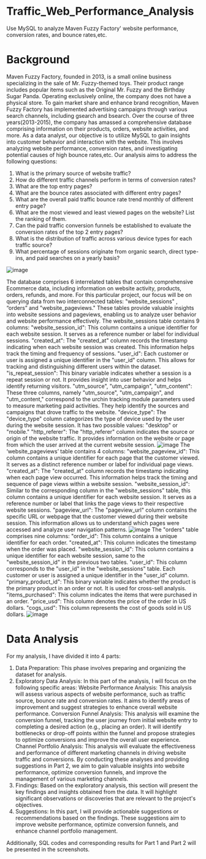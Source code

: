 # Traffic_Web_Performance_Analysis
Use MySQL to analyze Maven Fuzzy Factory' website performance, conversion rates, and bounce rates,etc.
# Background
Maven Fuzzy Factory, founded in 2013, is a small online business specializing in the sale of Mr. Fuzzy-themed toys. Their product range includes popular items such as the Original Mr. Fuzzy and the Birthday Sugar Panda. Operating exclusively online, the company does not have a physical store. To gain market share and enhance brand recognition, Maven Fuzzy Factory has implemented advertising campaigns through various search channels, including gsearch and bsearch. Over the course of three years(2013-2015), the company has amassed a comprehensive database comprising information on their products, orders, website activities, and more. As a data analyst, our objective is to utilize MySQL to gain insights into customer behavior and interaction with the website. This involves analyzing website performance, conversion rates, and investigating potential causes of high bounce rates,etc. Our analysis aims to address the following questions:

1.	What is the primary source of website traffic?
2.	How do different traffic channels perform in terms of conversion rates?
3.	What are the top entry pages?
4.	What are the bounce rates associated with different entry pages?
5.	What are the overall paid traffic bounce rate trend monthly of different entry page?
6.	What are the most viewed and least viewed pages on the website? List the ranking of them.
7.	Can the paid traffic conversion funnels be established to evaluate the conversion rates of the top 2 entry pages?
8.	What is the distribution of traffic across various device types for each traffic source?
9.	What percentage of sessions originate from organic search, direct type-ins, and paid searches on a yearly basis?

![image](https://github.com/lightbluening/Traffic_Web_Performance_Analysis/assets/93415125/68e0dec0-fe6f-40a1-b1f7-e14683371e82)

The database comprises 6 interrelated tables that contain comprehensive Ecommerce data, including information on website activity, products, orders, refunds, and more. For this particular project, our focus will be on querying data from two interconnected tables: "website_sessions" , “orders” and "website_pageviews." These tables provide valuable insights into website sessions and pageviews, enabling us to analyze user behavior and website performance effectively. 
The website_sessions table contains 9 columns: 
"website_session_id": This column contains a unique identifier for each website session. It serves as a reference number or label for individual sessions.
"created_at": The "created_at" column records the timestamp indicating when each website session was created. This information helps track the timing and frequency of sessions.
"user_id": Each customer or user is assigned a unique identifier in the "user_id" column. This allows for tracking and distinguishing different users within the dataset.
"is_repeat_session": This binary variable indicates whether a session is a repeat session or not. It provides insight into user behavior and helps identify returning visitors.
"utm_source", "utm_campaign", "utm_content": These three columns, namely "utm_source", "utm_campaign", and "utm_content," correspond to the urchin tracking module parameters used to measure marketing paid activities. They help identify the sources and campaigns that drove traffic to the website.
"device_type": The "device_type" column categorizes the type of device used by the user during the website session. It has two possible values: "desktop" or "mobile."
"http_referer": The "http_referer" column indicates the source or origin of the website traffic. It provides information on the website or page from which the user arrived at the current website session.
![image](https://github.com/lightbluening/Traffic_Web_Performance_Analysis/assets/93415125/7291b2f9-0185-4331-934d-c80d66ce8114)
The ‘website_pageviews’ table contains 4 columns:
"website_pageview_id": This column contains a unique identifier for each page that the customer viewed. It serves as a distinct reference number or label for individual page views.
"created_at": The "created_at" column records the timestamp indicating when each page view occurred. This information helps track the timing and sequence of page views within a website session.
"website_session_id": Similar to the corresponding column in the "website_sessions" table, this column contains a unique identifier for each website session. It serves as a reference number or label that links the page views to their respective website sessions.
"pageview_url": The "pageview_url" column contains the specific URL or webpage that the customer viewed during their website session. This information allows us to understand which pages were accessed and analyze user navigation patterns.
![image](https://github.com/lightbluening/Traffic_Web_Performance_Analysis/assets/93415125/e7de0e83-291f-466b-ab72-49549df42f51)
The "orders" table comprises nine columns:
"order_id": This column contains a unique identifier for each order.
"created_at": This column indicates the timestamp when the order was placed.
"website_session_id": This column contains a unique identifier for each website session, same to the "website_session_id" in the previous two tables.
"user_id": This column corresponds to the "user_id" in the "website_sessions" table. Each customer or user is assigned a unique identifier in the "user_id" column.
"primary_product_id": This binary variable indicates whether the product is the primary product in an order or not. It is used for cross-sell analysis.
"items_purchased": This column indicates the items that were purchased in an order.
"price_usd": This column denotes the price of the order in US dollars.
"cogs_usd": This column represents the cost of goods sold in US dollars.
![image](https://github.com/lightbluening/Traffic_Web_Performance_Analysis/assets/93415125/9b30c22f-5722-4c09-aad7-9a0a3aa1b231)

# Data Analysis 

For my analysis, I have divided it into 4 parts:
1. Data Preparation: This phase involves preparing and organizing the dataset for analysis. 
2. Exploratory Data Analysis: In this part of the analysis, I will focus on the following specific areas: 
Website Performance Analysis: This analysis will assess various aspects of website performance, such as traffic source, bounce rate and conversion rates. It aims to identify areas of improvement and suggest strategies to enhance overall website performance.
Conversion Funnel Analysis: This analysis will examine the conversion funnel, tracking the user journey from initial website entry to completing a desired action (e.g., placing an order). It will identify bottlenecks or drop-off points within the funnel and propose strategies to optimize conversions and improve the overall user experience.
Channel Portfolio Analysis: This analysis will evaluate the effectiveness and performance of different marketing channels in driving website traffic and conversions. 
By conducting these analyses and providing suggestions in Part 2, we aim to gain valuable insights into website performance, optimize conversion funnels, and improve the management of various marketing channels. 
3. Findings: Based on the exploratory analysis, this section will present the key findings and insights obtained from the data. It will highlight significant observations or discoveries that are relevant to the project's objectives.
4. Suggestions: In this part, I will provide actionable suggestions or recommendations based on the findings. These suggestions aim to improve website performance, optimize conversion funnels, and enhance channel portfolio management.

Additionally, SQL codes and corresponding results for Part 1 and Part 2 will be presented in the screenshots.
